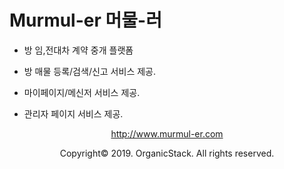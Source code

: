 # Murmul-er 머물-러

- 방 임,전대차 계약 중개 플랫폼

- 방 매물 등록/검색/신고 서비스 제공.

- 마이페이지/메신저 서비스 제공.

- 관리자 페이지 서비스 제공.

<p align="center"><a href="http://www.murmul-er.com">http://www.murmul-er.com</a></p>

<p align="center">Copyright&copy; 2019. OrganicStack. All rights reserved.</p>
